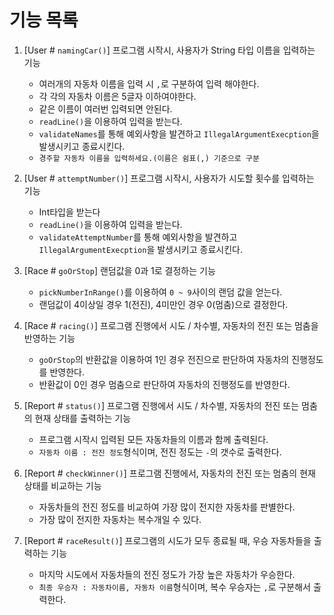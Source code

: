 # 기능 목록


1. [User # `namingCar()`] 프로그램 시작시, 사용자가 String 타입 이름을 입력하는 기능
   - 여러개의 자동차 이름을 입력 시 `,`로 구분하여 입력 해야한다.
   - 각 각의 자동차 이름은 5글자 이하여야한다.
   - 같은 이름이 여러번 입력되면 안된다.
   - `readLine()`을 이용하여 입력을 받는다.
   - `validateNames`를 통해 예외사항을 발견하고 `IllegalArgumentExecption`을 발생시키고 종료시킨다.
   - `경주할 자동차 이름을 입력하세요.(이름은 쉼표(,) 기준으로 구분`


2. [User # `attemptNumber()`] 프로그램 시작시, 사용자가 시도할 횟수를 입력하는 기능
    - Int타입을 받는다
    - `readLine()`을 이용하여 입력을 받는다.
    - `validateAttemptNumber`를 통해 예외사항을 발견하고 `IllegalArgumentExecption`을 발생시키고 종료시킨다.


3. [Race # `goOrStop`] 랜덤값을 0과 1로 결정하는 기능
   - `pickNumberInRange()`를 이용하여 `0 ~ 9`사이의 랜덤 값을 얻는다.
   - 랜덤값이 4이상일 경우 1(전진), 4미만인 경우 0(멈춤)으로 결정한다.


4. [Race # `racing()`] 프로그램 진행에서 시도 / 차수별, 자동차의 전진 또는 멈춤을 반영하는 기능
    - `goOrStop`의 반환값을 이용하여 1인 경우 전진으로 판단하여 자동차의 진행정도를 반영한다. 
    - 반환값이 0인 경우 멈춤으로 판단하여 자동차의 진행정도를 반영한다.


5. [Report # `status()`] 프로그램 진행에서 시도 / 차수별, 자동차의 전진 또는 멈춤의 현재 상태를 출력하는 기능
    - 프로그램 시작시 입력된 모든 자동차들의 이름과 함께 출력된다.
    - `자동차 이름 : 전진 정도`형식이며, 전진 정도는 `-`의 갯수로 출력한다.


6. [Report # `checkWinner()`] 프로그램 진행에서, 자동차의 전진 또는 멈춤의 현재 상태를 비교하는 기능
    - 자동차들의 전진 정도를 비교하여 가장 많이 전지한 자동차를 판별한다.
    - 가장 많이 전지한 자동차는 복수개일 수 있다.


7. [Report # `raceResult()`] 프로그램의 시도가 모두 종료될 때, 우승 자동차들을 출력하는 기능
    - 마지막 시도에서 자동차들의 전진 정도가 가장 높은 자동차가 우승한다.
    - `최종 우승자 : 자동차이름, 자동차 이름`형식이며, 복수 우승자는 `,`로 구분해서 출력한다.